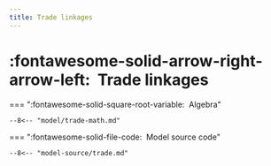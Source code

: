 ```yaml
---
title: Trade linkages
---
```


# :fontawesome-solid-arrow-right-arrow-left:  Trade linkages


=== ":fontawesome-solid-square-root-variable:  Algebra"

    --8<-- "model/trade-math.md"


=== ":fontawesome-solid-file-code:  Model source code"

    --8<-- "model-source/trade.md"

